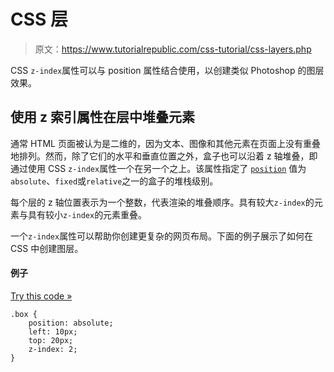 # CSS 层

> 原文：<https://www.tutorialrepublic.com/css-tutorial/css-layers.php>

CSS `z-index`属性可以与 position 属性结合使用，以创建类似 Photoshop 的图层效果。

## 使用 z 索引属性在层中堆叠元素

通常 HTML 页面被认为是二维的，因为文本、图像和其他元素在页面上没有重叠地排列。然而，除了它们的水平和垂直位置之外，盒子也可以沿着 z 轴堆叠，即通过使用 CSS `z-index`属性一个在另一个之上。该属性指定了 [`position`](css-position.php) 值为`absolute`、`fixed`或`relative`之一的盒子的堆栈级别。

每个层的 z 轴位置表示为一个整数，代表渲染的堆叠顺序。具有较大`z-index`的元素与具有较小`z-index`的元素重叠。

一个`z-index`属性可以帮助你创建更复杂的网页布局。下面的例子展示了如何在 CSS 中创建图层。

#### 例子

[Try this code »](../codelab.php?topic=css&file=layers "Try this code using online Editor")

```
.box {
    position: absolute;
    left: 10px;
    top: 20px;
    z-index: 2;
}
```
